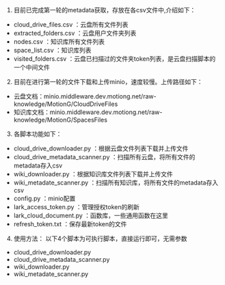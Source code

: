 1. 目前已完成第一轮的metadata获取，存放在各csv文件中,介绍如下：
* cloud_drive_files.csv                ：云盘所有文件列表
* extracted_folders.csv                ：云盘用户文件夹列表
* nodes.csv                            ：知识库所有文件列表
* space_list.csv                       ：知识库列表
* visited_folders.csv                  ：云盘已扫描过的文件夹token列表，是云盘扫描脚本的一个中间文件
2. 目前在进行第一轮的文件下载和上传minio，速度较慢。上传路径如下：
* 云盘文档：minio.middleware.dev.motiong.net/raw-knowledge/MotionG/CloudDriveFiles
* 知识库文档：minio.middleware.dev.motiong.net/raw-knowledge/MotionG/SpacesFiles
3. 各脚本功能如下：
* cloud_drive_downloader.py            ：根据云盘文件列表下载并上传文件
* cloud_drive_metadata_scanner.py      ：扫描所有云盘，将所有文件的metadata存入csv
* wiki_downloader.py                   ：根据知识库文件列表下载并上传文件
* wiki_metadate_scanner.py             ：扫描所有知识库，将所有文件的metadata存入csv
* config.py                            ：minio配置
* lark_access_token.py                 ：管理授权token的刷新
* lark_cloud_document.py               ：函数库，一些通用函数在这里
* refresh_token.txt                    ：保存最新token的文件
4. 使用方法：
  以下4个脚本为可执行脚本，直接运行即可，无需参数
* cloud_drive_downloader.py            
* cloud_drive_metadata_scanner.py      
* wiki_downloader.py                  
* wiki_metadate_scanner.py             
